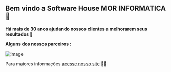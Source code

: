 ## Bem vindo a Software House MOR INFORMATICA👋


**Há mais de 30 anos ajudando nossos clientes a melhorarem seus resultados 🚀**

**Alguns dos nossos parceiros :**

![image](https://user-images.githubusercontent.com/26414301/165384764-f3069138-61cf-432a-a2fe-df16f1d5635b.png)


 Para maiores informações  [acesse nosso site](https://morinfo.com.br/) 🙋‍♀️


